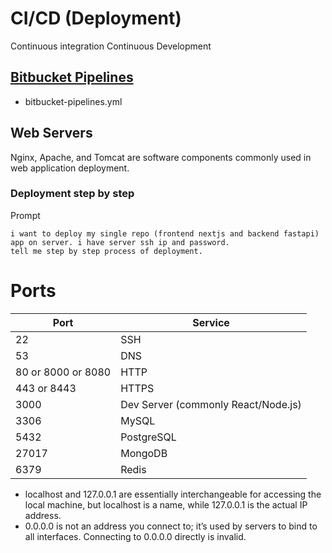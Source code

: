 # CI/CD (Deployment)
Continuous integration Continuous Development

## [Bitbucket Pipelines](https://support.atlassian.com/bitbucket-cloud/docs/get-started-with-bitbucket-pipelines/) 
- bitbucket-pipelines.yml

## Web Servers
Nginx, Apache, and Tomcat are software components commonly used in web application deployment.

### Deployment step by step
Prompt
```
i want to deploy my single repo (frontend nextjs and backend fastapi) app on server. i have server ssh ip and password.
tell me step by step process of deployment.
```

# Ports

|Port|Service|
|-|-|
| 22|SSH|
| 53|DNS|
| 80 or 8000 or 8080| HTTP|
| 443 or 8443| HTTPS|
| 3000|Dev Server (commonly React/Node.js)|
| 3306|MySQL|
| 5432|PostgreSQL|
| 27017|MongoDB|
| 6379|Redis|

- localhost and 127.0.0.1 are essentially interchangeable for accessing the local machine, but localhost is a name, while 127.0.0.1 is the actual IP address.
- 0.0.0.0 is not an address you connect to; it’s used by servers to bind to all interfaces. Connecting to 0.0.0.0 directly is invalid.


